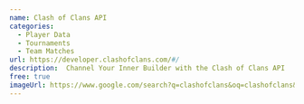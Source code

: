 ```yaml
---
name: Clash of Clans API
categories:
  - Player Data
  - Tournaments
  - Team Matches
url: https://developer.clashofclans.com/#/
description:  Channel Your Inner Builder with the Clash of Clans API
free: true
imageUrl: https://www.google.com/search?q=clashofclans&oq=clashofclans&gs_lcrp=EgZjaHJvbWUyBggAEEUYOTIGCAEQRRg80gEIMjgzNmowajSoAgCwAgA&sourceid=chrome&ie=UTF-8#vhid=yZucerZJbL2OFM&vssid=l
---
```


